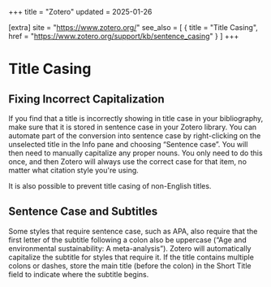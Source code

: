 
+++
title = "Zotero"
updated = 2025-01-26

[extra]
site = "https://www.zotero.org/"
see_also = [
    { title = "Title Casing", href = "https://www.zotero.org/support/kb/sentence_casing" }
]
+++

# Title Casing

## Fixing Incorrect Capitalization
If you find that a title is incorrectly showing in title case in your bibliography, make sure that it is stored in sentence case in your Zotero library. You can automate part of the conversion into sentence case by right-clicking on the unselected title in the Info pane and choosing “Sentence case”. You will then need to manually capitalize any proper nouns. You only need to do this once, and then Zotero will always use the correct case for that item, no matter what citation style you're using.

It is also possible to prevent title casing of non-English titles.

## Sentence Case and Subtitles
Some styles that require sentence case, such as APA, also require that the first letter of the subtitle following a colon also be uppercase (“Age and environmental sustainability: A meta-analysis”). Zotero will automatically capitalize the subtitle for styles that require it. If the title contains multiple colons or dashes, store the main title (before the colon) in the Short Title field to indicate where the subtitle begins.
